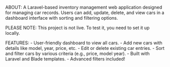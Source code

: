 ABOUT:
A Laravel-based inventory management web application designed for managing car records. Users can add, update, delete, and view cars in a dashboard interface with sorting and filtering options.


PLEASE NOTE: 
This project is not live. To test it, you need to set it up locally.


FEATURES:
    - User-friendly dashboard to view all cars.
    - Add new cars with details like model, year, price, etc.
    - Edit or delete existing car entries.
    - Sort and filter cars by various criteria (e.g., price, model year).
    - Built with Laravel and Blade templates.
    - Advanced filters included!
